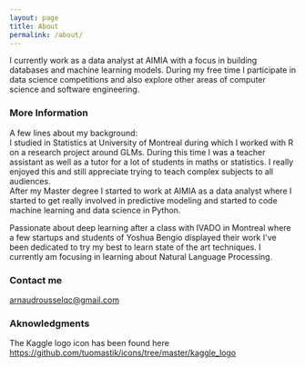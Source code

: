 ```yaml
---
layout: page
title: About
permalink: /about/
---
```


I currently work as a data analyst at AIMIA with a focus in building databases and machine learning models. During my free time I participate in data science competitions and also explore other areas of computer science and software engineering.

### More Information

A few lines about my background:  
I studied in Statistics at University of Montreal during which I worked with R on a research project around GLMs. During this time I was a teacher assistant as well as a tutor for a lot of students in maths or statistics. I really enjoyed this and still appreciate trying to teach complex subjects to all audiences.  
After my Master degree I started to work at AIMIA as a data analyst where I started to get really involved in predictive modeling and started to code machine learning and data science in Python.

Passionate about deep learning after a class with IVADO in Montreal where a few startups and students of Yoshua Bengio displayed their work I've been dedicated to try my best to learn state of the art techniques. I currently am focusing in learning about Natural Language Processing.

### Contact me

[arnaudrousselqc@gmail.com](mailto:arnaudrousselqc@gmail.com)

### Aknowledgments
The Kaggle logo icon has been found here https://github.com/tuomastik/icons/tree/master/kaggle_logo